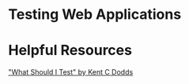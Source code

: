 # Testing Web Applications

# Helpful Resources
["What Should I Test" by Kent C Dodds](pdf/Print_Worksheet_US.pdf)
